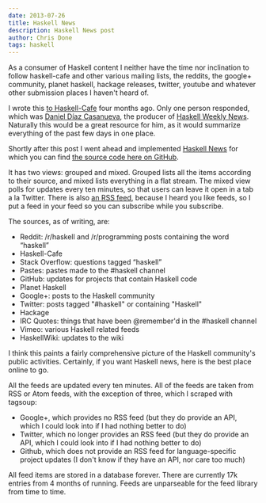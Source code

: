 ```yaml
---
date: 2013-07-26
title: Haskell News
description: Haskell News post
author: Chris Done
tags: haskell
---
```


As a consumer of Haskell content I neither have the time nor inclination to
follow haskell-cafe and other various mailing lists, the reddits, the
google+ community, planet haskell, hackage releases, twitter, youtube and
whatever other submission places I haven't heard of.

I wrote this [to
Haskell-Cafe](http://www.haskell.org/pipermail/haskell-cafe/2013-February/104898.html)
four months ago. Only one person responded, which was [Daniel Díaz
Casanueva](http://www.haskell.org/pipermail/haskell-cafe/2013-February/104899.html),
the producer of [Haskell Weekly
News](http://contemplatecode.blogspot.it/). Naturally this would be a
great resource for him, as it would summarize everything of the past
few days in one place.

Shortly after this post I went ahead and implemented [Haskell
News](http://haskellnews.org/) for which you can find [the source code
here on GitHub](https://github.com/chrisdone/haskellnews/).

It has two views: grouped and mixed. Grouped lists all the items
according to their source, and mixed lists everything in a flat
stream. The mixed view polls for updates every ten minutes, so that
users can leave it open in a tab a la Twitter. There is also
[an RSS feed](http://haskellnews.org/feed), because I heard you like
feeds, so I put a feed in your feed so you can subscribe while you
subscribe.

The sources, as of writing, are:

* Reddit: /r/haskell and /r/programming posts containing the word “haskell”
* Haskell-Cafe
* Stack Overflow: questions tagged “haskell”
* Pastes: pastes made to the #haskell channel
* GitHub: updates for projects that contain Haskell code
* Planet Haskell
* Google+: posts to the Haskell community
* Twitter: posts tagged "#haskell" or containing "Haskell"
* Hackage
* IRC Quotes: things that have been @remember'd in the #haskell channel
* Vimeo: various Haskell related feeds
* HaskellWiki: updates to the wiki

I think this paints a fairly comprehensive picture of the Haskell
community's public activities. Certainly, if you want Haskell news,
here is the best place online to go.

All the feeds are updated every ten minutes. All of the feeds are
taken from RSS or Atom feeds, with the exception of three, which I
scraped with tagsoup:

* Google+, which provides no RSS feed (but they do provide an API,
  which I could look into if I had nothing better to do)
* Twitter, which no longer provides an RSS feed (but they do provide an API,
  which I could look into if I had nothing better to do)
* Github, which does not provide an RSS feed for language-specific
  project updates (I don't know if they have an API, nor care too much)

All feed items are stored in a database forever. There are currently
17k entries from 4 months of running. Feeds are unparseable for the
feed library from time to time.
